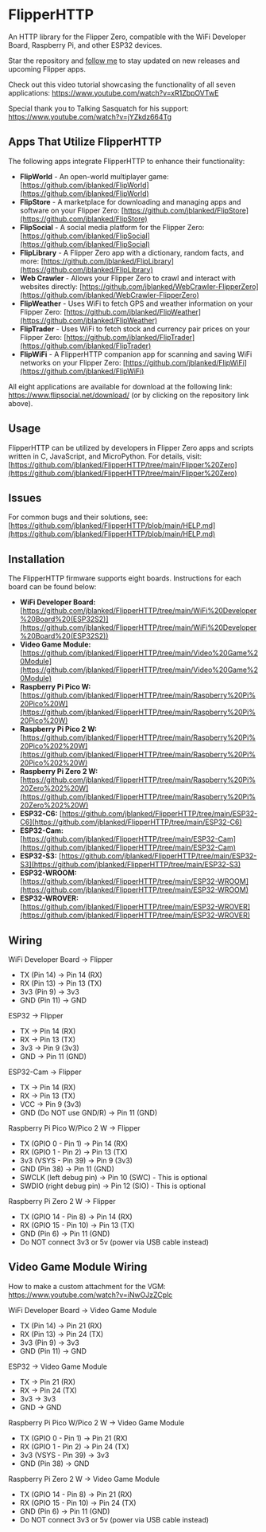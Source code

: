 # FlipperHTTP
An HTTP library for the Flipper Zero, compatible with the WiFi Developer Board, Raspberry Pi, and other ESP32 devices.


Star the repository and [follow me](https://www.github.com/jblanked) to stay updated on new releases and upcoming Flipper apps.

Check out this video tutorial showcasing the functionality of all seven applications: https://www.youtube.com/watch?v=xR1ZbpOVTwE

Special thank you to Talking Sasquatch for his support: https://www.youtube.com/watch?v=jYZkdz664Tg


## Apps That Utilize FlipperHTTP
The following apps integrate FlipperHTTP to enhance their functionality:

- **FlipWorld** - An open-world multiplayer game: [https://github.com/jblanked/FlipWorld](https://github.com/jblanked/FlipWorld)
- **FlipStore** - A marketplace for downloading and managing apps and software on your Flipper Zero: [https://github.com/jblanked/FlipStore](https://github.com/jblanked/FlipStore)
- **FlipSocial** - A social media platform for the Flipper Zero: [https://github.com/jblanked/FlipSocial](https://github.com/jblanked/FlipSocial)
- **FlipLibrary** - A Flipper Zero app with a dictionary, random facts, and more: [https://github.com/jblanked/FlipLibrary](https://github.com/jblanked/FlipLibrary)
- **Web Crawler** - Allows your Flipper Zero to crawl and interact with websites directly: [https://github.com/jblanked/WebCrawler-FlipperZero](https://github.com/jblanked/WebCrawler-FlipperZero)
- **FlipWeather** - Uses WiFi to fetch GPS and weather information on your Flipper Zero: [https://github.com/jblanked/FlipWeather](https://github.com/jblanked/FlipWeather)
- **FlipTrader** - Uses WiFi to fetch stock and currency pair prices on your Flipper Zero: [https://github.com/jblanked/FlipTrader](https://github.com/jblanked/FlipTrader)
- **FlipWiFi** - A FlipperHTTP companion app for scanning and saving WiFi networks on your Flipper Zero: [https://github.com/jblanked/FlipWiFi](https://github.com/jblanked/FlipWiFi)

All eight applications are available for download at the following link: https://www.flipsocial.net/download/ (or by clicking on the repository link above).

## Usage
FlipperHTTP can be utilized by developers in Flipper Zero apps and scripts written in C, JavaScript, and MicroPython. For details, visit: [https://github.com/jblanked/FlipperHTTP/tree/main/Flipper%20Zero](https://github.com/jblanked/FlipperHTTP/tree/main/Flipper%20Zero)

## Issues
For common bugs and their solutions, see: [https://github.com/jblanked/FlipperHTTP/blob/main/HELP.md](https://github.com/jblanked/FlipperHTTP/blob/main/HELP.md)


## Installation
The FlipperHTTP firmware supports eight boards. Instructions for each board can be found below:

- **WiFi Developer Board:** [https://github.com/jblanked/FlipperHTTP/tree/main/WiFi%20Developer%20Board%20(ESP32S2)](https://github.com/jblanked/FlipperHTTP/tree/main/WiFi%20Developer%20Board%20(ESP32S2))
- **Video Game Module:** [https://github.com/jblanked/FlipperHTTP/tree/main/Video%20Game%20Module](https://github.com/jblanked/FlipperHTTP/tree/main/Video%20Game%20Module)
- **Raspberry Pi Pico W:** [https://github.com/jblanked/FlipperHTTP/tree/main/Raspberry%20Pi%20Pico%20W](https://github.com/jblanked/FlipperHTTP/tree/main/Raspberry%20Pi%20Pico%20W)
- **Raspberry Pi Pico 2 W:** [https://github.com/jblanked/FlipperHTTP/tree/main/Raspberry%20Pi%20Pico%202%20W](https://github.com/jblanked/FlipperHTTP/tree/main/Raspberry%20Pi%20Pico%202%20W)
- **Raspberry Pi Zero 2 W:** [https://github.com/jblanked/FlipperHTTP/tree/main/Raspberry%20Pi%20Zero%202%20W](https://github.com/jblanked/FlipperHTTP/tree/main/Raspberry%20Pi%20Zero%202%20W)
- **ESP32-C6:** [https://github.com/jblanked/FlipperHTTP/tree/main/ESP32-C6](https://github.com/jblanked/FlipperHTTP/tree/main/ESP32-C6)
- **ESP32-Cam:** [https://github.com/jblanked/FlipperHTTP/tree/main/ESP32-Cam](https://github.com/jblanked/FlipperHTTP/tree/main/ESP32-Cam)
- **ESP32-S3:** [https://github.com/jblanked/FlipperHTTP/tree/main/ESP32-S3](https://github.com/jblanked/FlipperHTTP/tree/main/ESP32-S3)
- **ESP32-WROOM:** [https://github.com/jblanked/FlipperHTTP/tree/main/ESP32-WROOM](https://github.com/jblanked/FlipperHTTP/tree/main/ESP32-WROOM)
- **ESP32-WROVER:** [https://github.com/jblanked/FlipperHTTP/tree/main/ESP32-WROVER](https://github.com/jblanked/FlipperHTTP/tree/main/ESP32-WROVER)


## Wiring
WiFi Developer Board -> Flipper
- TX (Pin 14) -> Pin 14 (RX)
- RX (Pin 13) -> Pin 13 (TX)
- 3v3 (Pin 9) -> 3v3
- GND (Pin 11) -> GND

ESP32 -> Flipper
- TX -> Pin 14 (RX)
- RX -> Pin 13 (TX)
- 3v3 -> Pin 9 (3v3)
- GND -> Pin 11 (GND)

ESP32-Cam -> Flipper
- TX -> Pin 14 (RX)
- RX -> Pin 13 (TX)
- VCC -> Pin 9 (3v3)
- GND (Do NOT use GND/R) -> Pin 11 (GND)

Raspberry Pi Pico W/Pico 2 W -> Flipper
- TX (GPIO 0 - Pin 1) -> Pin 14 (RX)
- RX (GPIO 1 - Pin 2) -> Pin 13 (TX)
- 3v3 (VSYS - Pin 39) -> Pin 9 (3v3)
- GND (Pin 38) -> Pin 11 (GND)
- SWCLK (left debug pin) -> Pin 10 (SWC) - This is optional 
- SWDIO (right debug pin) -> Pin 12 (SIO) - This is optional

Raspberry Pi Zero 2 W -> Flipper
- TX (GPIO 14 - Pin 8) -> Pin 14 (RX)
- RX (GPIO 15 - Pin 10) -> Pin 13 (TX)
- GND (Pin 6) -> Pin 11 (GND)
- Do NOT connect 3v3 or 5v (power via USB cable instead)

## Video Game Module Wiring
How to make a custom attachment for the VGM: https://www.youtube.com/watch?v=iNwOJzZCplc

WiFi Developer Board -> Video Game Module
- TX (Pin 14) -> Pin 21 (RX)
- RX (Pin 13) -> Pin 24 (TX)
- 3v3 (Pin 9) -> 3v3
- GND (Pin 11) -> GND

ESP32 -> Video Game Module
- TX -> Pin 21 (RX)
- RX -> Pin 24 (TX)
- 3v3 -> 3v3
- GND -> GND

Raspberry Pi Pico W/Pico 2 W -> Video Game Module
- TX (GPIO 0 - Pin 1) -> Pin 21 (RX)
- RX (GPIO 1 - Pin 2) -> Pin 24 (TX)
- 3v3 (VSYS - Pin 39) -> 3v3
- GND (Pin 38) -> GND

Raspberry Pi Zero 2 W -> Video Game Module
- TX (GPIO 14 - Pin 8) -> Pin 21 (RX)
- RX (GPIO 15 - Pin 10) -> Pin 24 (TX)
- GND (Pin 6) -> Pin 11 (GND)
- Do NOT connect 3v3 or 5v (power via USB cable instead)
